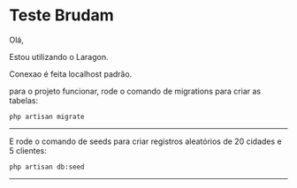 # Teste Brudam

Olá,

Estou utilizando o Laragon.

Conexao é feita localhost padrão.

para o projeto funcionar, rode o comando de migrations para criar as tabelas:

```
php artisan migrate
```
---

E rode o comando de seeds para criar registros aleatórios de 20 cidades e 5 clientes:

```
php artisan db:seed
```
---

<!--
 ____                 _
| __ ) _ __ _   _  __| | __ _ _ __ ___
|  _ \| '__| | | |/ _` |/ _` | '_ ` _ \
| |_) | |  | |_| | (_| | (_| | | | | | |
|____/|_|   \__,_|\__,_|\__,_|_| |_| |_|
 -->
